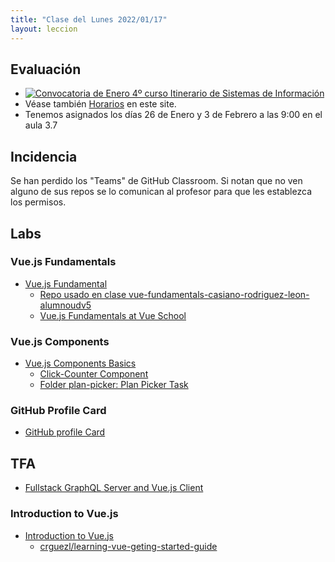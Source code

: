 ```yaml
---
title: "Clase del Lunes 2022/01/17"
layout: leccion
---
```



## Evaluación

* [![Convocatoria de Enero 4º curso Itinerario de Sistemas de Información]({{site.baseurl}}/assets/images/calendario-de-examenes-4-sistemas-informacion-2122.png)](https://docs.google.com/document/d/1EWBw126xjajhrxd8VE7Syoatw-Kd79Rez8C57NhrTGc/edit)
* Véase también [Horarios]({{site.baseurl}}/timetables) en este site.
* Tenemos asignados los días 26 de Enero y 3 de Febrero a las 9:00 en el aula 3.7

## Incidencia

Se han perdido los "Teams" de GitHub Classroom.
Si notan que no ven alguno de sus repos se lo comunican al profesor para que les establezca los permisos.


## Labs 

### Vue.js Fundamentals

* [Vue.js Fundamental](https://github.com/crguezl/vuejs-fundamentals)
   * [Repo usado en clase vue-fundamentals-casiano-rodriguez-leon-alumnoudv5](https://github.com/ULL-ESIT-DMSI-1920/vue-fundamentals-casiano-rodriguez-leon-alumnoudv5)
   * [Vue.js Fundamentals at Vue School](https://vueschool.io/courses/vuejs-fundamentals)

### Vue.js Components 

* [Vue.js Components Basics](https://github.com/crguezl/vuejs-components-basics-plan-picker-component) 
  * [Click-Counter Component](https://github.com/crguezl/vuejs-components-basics-plan-picker-component#folder-click-counter-click-counter-task)
  * [Folder plan-picker: Plan Picker Task](https://github.com/crguezl/vuejs-components-basics-plan-picker-component#folder-plan-picker-plan-picker-task)

### GitHub Profile Card 

* [GitHub profile Card](https://github.com/crguezl/vuejs-components-github-profile-card)

## TFA

* [Fullstack GraphQL Server and Vue.js Client](https://github.com/crguezl/fullstack-graphql-vue)

### Introduction to Vue.js

* [Introduction to Vue.js]({{site.baseurl}}/tema3-modelos-emergentes/practicas/vue-intro/)
  * [crguezl/learning-vue-geting-started-guide](https://github.com/crguezl/learning-vue-geting-started-guide)
 